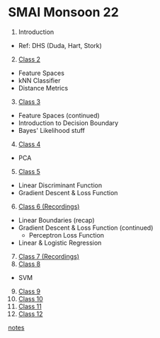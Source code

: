 # SMAI Monsoon 22

1. Introduction
  - Ref: DHS (Duda, Hart, Stork)
2. [Class 2](Class-2/01-08.md)
  - Feature Spaces
  - kNN Classifier
  - Distance Metrics
3. [Class 3](Class-3/04-08.md)
  - Feature Spaces (continued)
  - Introduction to Decision Boundary
  - Bayes' Likelihood stuff
4. [Class 4](Class-4/08-08.md)
  - PCA 
5. [Class 5 ](Class-5/11-08.md)
  - Linear Discriminant Function 
  - Gradient Descent & Loss Function
6. [Class 6 (Recordings)](Class-6/18-08.md)
  - Linear Boundaries (recap)
  - Gradient Descent & Loss Function (continued)
    - Perceptron Loss Function
  - Linear & Logistic Regression
7. [Class 7 (Recordings)](Class-7/22-08.md)
8. [Class 8](Class-8/29-08.md)
  - SVM
9. [Class 9](Class-9/01-09.md)
10. [Class 10](Class-10/05-09.md)
11. [Class 11](Class-11/08-09.md)
12. [Class 12](Class-12/12-09.md)

[notes](notes.md)
